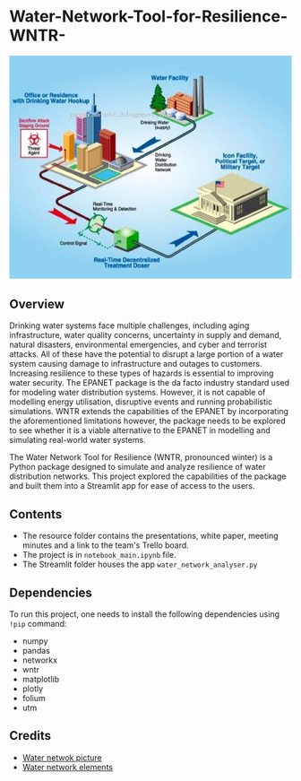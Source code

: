 # Water-Network-Tool-for-Resilience-WNTR-

<img src="water network.jpg" alt="water network" style="max-width: 100%">

## Overview
Drinking water systems face multiple challenges, including aging infrastructure, water quality concerns,
uncertainty in supply and demand, natural disasters, environmental emergencies, and cyber and terrorist attacks.
All of these have the potential to disrupt a large portion of a water system causing damage to infrastructure and
outages to customers. Increasing resilience to these types of hazards is essential to improving water security. The EPANET package is the da facto industry standard used for modeling water distribution systems. However, it is not capable of modelling energy utilisation, disruptive events and running probabilistic simulations. WNTR extends the capabilities of the EPANET by incorporating the aforementioned limitations however, the package needs to be explored to see whether it is a viable alternative to the EPANET in modelling and simulating real-world water systems.

The Water Network Tool for Resilience (WNTR, pronounced winter) is a Python package designed to simulate and
analyze resilience of water distribution networks. This project explored the capabilities of the package and built them into a Streamlit app for ease of access to the users.


## Contents 
- The resource folder contains the presentations, white paper, meeting minutes and a link to the team's Trello board.
- The project is in `notebook_main.ipynb` file.
- The Streamlit folder houses the app `water_network_analyser.py`

## Dependencies
To run this project, one needs to install the following dependencies using `!pip` command:
- numpy
- pandas
- networkx
- wntr
- matplotlib
- plotly
- folium
- utm


## Credits
- [Water netwok picture](https://scx2.b-cdn.net/gfx/news/2018/aitechnology.jpg)
- [Water network elements](http://wateranalytics.org/EPANET/_data_model.html)
